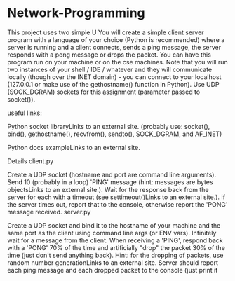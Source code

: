 # Network-Programming

This project uses two simple U
You will create a simple client server program with a language of your choice (Python is recommended) where a server is running and a client connects, sends a ping message, the server responds with a pong message or drops the packet.
You can have this program run on your machine or on the cse machines. Note that you will run two instances of your shell / IDE / whatever and they will communicate locally (though over the INET domain) - you can connect to your localhost (127.0.0.1 or make use of the gethostname() function in Python). 
Use UDP (SOCK_DGRAM) sockets for this assignment (parameter passed to socket()).

useful links:

Python socket libraryLinks to an external site. (probably use: socket(), bind(), gethostname(), recvfrom(), sendto(), SOCK_DGRAM, and AF_INET)

Python docs exampleLinks to an external site.

Details
client.py

Create a UDP socket (hostname and port are command line arguments).
Send 10 (probably in a loop) 'PING' message (hint: messages are bytes objectsLinks to an external site.).
Wait for the response back from the server for each with a timeout (see settimeout()Links to an external site.).
If the server times out, report that to the console, otherwise report the 'PONG' message received.
server.py

Create a UDP socket and bind it to the hostname of your machine and the same port as the client using command line args (or ENV vars).
Infinitely wait for a message from the client.
When receiving a 'PING', respond back with a 'PONG' 70% of the time and artificially "drop" the packet 30% of the time (just don't send anything back).
Hint: for the dropping of packets, use random number generationLinks to an external site. 
Server should report each ping message and each dropped packet to the console (just print it
